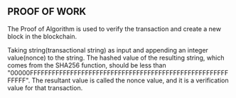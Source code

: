 ## PROOF OF WORK

The Proof of Algorithm is used to verify the transaction and create a new block in the blockchain.

Taking string(transactional string) as input and appending an integer value(nonce) to the string.
The hashed value of the resulting string, which comes from the SHA256 function,  should be less than "00000FFFFFFFFFFFFFFFFFFFFFFFFFFFFFFFFFFFFFFFFFFFFFFFFFFFFFFFFFFF".
The resultant value is called the nonce value, and it is a verification value for that transaction.
